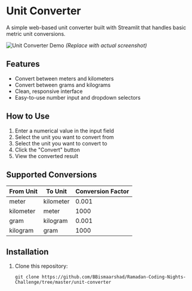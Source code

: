 # Unit Converter

A simple web-based unit converter built with Streamlit that handles basic metric unit conversions.

![Unit Converter Demo](https://unit-converte-uc.streamlit.app/) *(Replace with actual screenshot)*

## Features

- Convert between meters and kilometers
- Convert between grams and kilograms
- Clean, responsive interface
- Easy-to-use number input and dropdown selectors

## How to Use

1. Enter a numerical value in the input field
2. Select the unit you want to convert from
3. Select the unit you want to convert to
4. Click the "Convert" button
5. View the converted result

## Supported Conversions

| From Unit | To Unit   | Conversion Factor |
|-----------|-----------|-------------------|
| meter     | kilometer | 0.001             |
| kilometer | meter     | 1000              |
| gram      | kilogram  | 0.001             |
| kilogram  | gram      | 1000              |

## Installation

1. Clone this repository:
   ```
   git clone https://github.com/BBismaarshad/Ramadan-Coding-Nights-Challenge/tree/master/unit-converter

   ```
